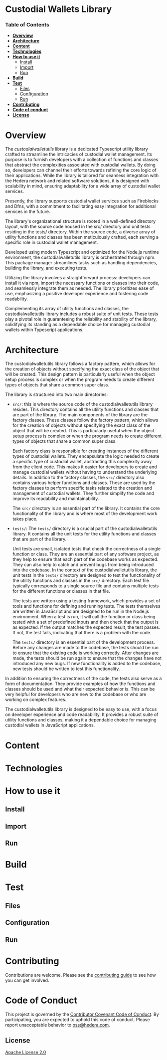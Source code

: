 # Custodial Wallets Library

### Table of Contents

- **[Overview](#overview)**<br>
- **[Architecture](#architecture)**<br>
- **[Content](#content)**<br>
- **[Technologies](#technologies)**<br>
- **[How to use it](#how-to-use-it)**<br>
  - [Install](#install)<br>
  - [Import](#import)<br>
  - [Run](#run)<br>
- **[Build](#build)**<br>
- **[Test](#test)**<br>
  - [Files](#files)<br>
  - [Configuration](#configuration)<br>
  - [Run](#run)<br>
- **[Contributing](#contributing)**<br>
- **[Code of conduct](#code-of-conduct)**<br>
- **[License](#license)**<br>

# Overview

The _custodialwalletutils_ library is a dedicated Typescript utility library crafted to streamline the intricacies of custodial wallet management. Its purpose is to furnish developers with a collection of functions and classes that abstract the complexities associated with custodial wallets. By doing so, developers can channel their efforts towards refining the core logic of their applications. While the library is tailored for seamless integration with the Hedera network and related software solutions, it is designed with scalability in mind, ensuring adaptability for a wide array of custodial wallet services.

Presently, the library supports custodial wallet services such as Fireblocks and Dfns, with a commitment to facilitating easy integration for additional services in the future.

The library's organizational structure is rooted in a well-defined directory layout, with the source code housed in the src/ directory and unit tests residing in the tests/ directory. Within the source code, a diverse array of utility functions and classes has been meticulously crafted, each serving a specific role in custodial wallet management.

Developed using modern Typescript and optimized for the Node.js runtime environment, the custodialwalletutils library is orchestrated through npm. This package manager streamlines tasks such as handling dependencies, building the library, and executing tests.

Utilizing the library involves a straightforward process: developers can install it via npm, import the necessary functions or classes into their code, and seamlessly integrate them as needed. The library prioritizes ease of use, emphasizing a positive developer experience and fostering code readability.

Complementing its array of utility functions and classes, the custodialwalletutils library includes a robust suite of unit tests. These tests play a pivotal role in guaranteeing the reliability and stability of the library, solidifying its standing as a dependable choice for managing custodial wallets within Typescript applications.

# Architecture

The custodialwalletutils library follows a factory pattern, which allows for the creation of objects without specifying the exact class of the object that will be created. This design pattern is particularly useful when the object setup process is complex or when the program needs to create different types of objects that share a common super class.

The library is structured into two main directories:

- `src/`: this is where the source code of the custodialwalletutils library resides. This directory contains all the utility functions and classes that are part of the library. The main components of the library are the factory classes. These classes follow the factory pattern, which allows for the creation of objects without specifying the exact class of the object that will be created. This is particularly useful when the object setup process is complex or when the program needs to create different types of objects that share a common super class.

  Each factory class is responsible for creating instances of the different types of custodial wallets. They encapsulate the logic needed to create a specific type of custodial wallet, abstracting this complexity away from the client code. This makes it easier for developers to create and manage custodial wallets without having to understand the underlying details. In addition to the factory classes, the `src/` directory also contains various helper functions and classes. These are used by the factory classes to perform specific tasks related to the creation and management of custodial wallets. They further simplify the code and improve its readability and maintainability.

  The `src/` directory is an essential part of the library. It contains the core functionality of the library and is where most of the development work takes place.

- `tests/`: The `tests/` directory is a crucial part of the custodialwalletutils library. It contains all the unit tests for the utility functions and classes that are part of the library.

  Unit tests are small, isolated tests that check the correctness of a single function or class. They are an essential part of any software project, as they help to ensure that each part of the codebase works as expected. They can also help to catch and prevent bugs from being introduced into the codebase. In the context of the custodialwalletutils library, the unit tests in the `tests/` directory are designed to test the functionality of the utility functions and classes in the `src/` directory. Each test file typically corresponds to a single source file and contains multiple tests for the different functions or classes in that file.

  The tests are written using a testing framework, which provides a set of tools and functions for defining and running tests. The tests themselves are written in JavaScript and are designed to be run in the Node.js environment. When a test is run, it will call the function or class being tested with a set of predefined inputs and then check that the output is as expected. If the output matches the expected result, the test passes. If not, the test fails, indicating that there is a problem with the code.

  The `tests/` directory is an essential part of the development process. Before any changes are made to the codebase, the tests should be run to ensure that the existing code is working correctly. After changes are made, the tests should be run again to ensure that the changes have not introduced any new bugs. If new functionality is added to the codebase, new tests should be written to test this functionality.

In addition to ensuring the correctness of the code, the tests also serve as a form of documentation. They provide examples of how the functions and classes should be used and what their expected behavior is. This can be very helpful for developers who are new to the codebase or who are working on complex features.

The custodialwalletutils library is designed to be easy to use, with a focus on developer experience and code readability. It provides a robust suite of utility functions and classes, making it a dependable choice for managing custodial wallets in JavaScript applications.

# Content

# Technologies

# How to use it

## Install

## Import

## Run

# Build

# Test

## Files

## Configuration

## Run

# Contributing

Contributions are welcome. Please see the
[contributing guide](https://github.com/hashgraph/.github/blob/main/CONTRIBUTING.md)
to see how you can get involved.

# Code of Conduct

This project is governed by the
[Contributor Covenant Code of Conduct](https://github.com/hashgraph/.github/blob/main/CODE_OF_CONDUCT.md). By
participating, you are expected to uphold this code of conduct. Please report unacceptable behavior
to [oss@hedera.com](mailto:oss@hedera.com).

## License

[Apache License 2.0](LICENSE)
